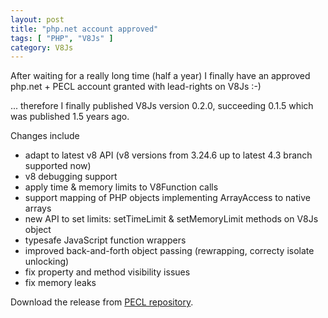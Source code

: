 ```yaml
---
layout: post
title: "php.net account approved"
tags: [ "PHP", "V8Js" ]
category: V8Js
---
```

After waiting for a really long time (half a year) I finally have an approved
php.net + PECL account granted with lead-rights on V8Js :-)

... therefore I finally published V8Js version 0.2.0, succeeding 0.1.5 which was
published 1.5 years ago.

Changes include

* adapt to latest v8 API (v8 versions from 3.24.6 up to latest 4.3 branch supported now)
* v8 debugging support
* apply time & memory limits to V8Function calls
* support mapping of PHP objects implementing ArrayAccess to native arrays
* new API to set limits: setTimeLimit & setMemoryLimit methods on V8Js object
* typesafe JavaScript function wrappers
* improved back-and-forth object passing (rewrapping, correcty isolate unlocking)
* fix property and method visibility issues
* fix memory leaks

Download the release from [PECL repository](https://pecl.php.net/package/v8js/0.2.0).
